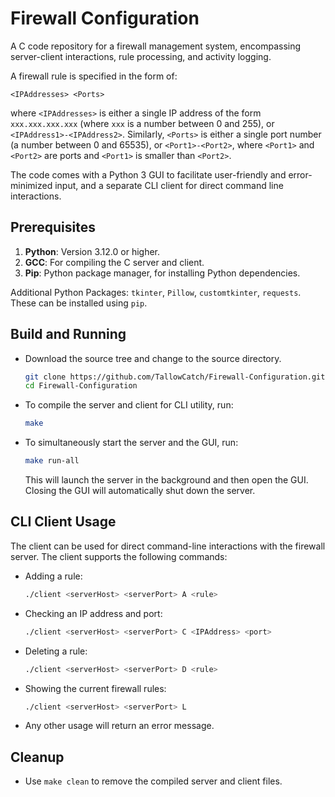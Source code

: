 # Firewall Configuration

A C code repository for a firewall management system, encompassing server-client interactions, rule processing, and activity logging.

A firewall rule is specified in the form of:

`<IPAddresses> <Ports>`

where `<IPAddresses>` is either a single IP address of the form `xxx.xxx.xxx.xxx` (where `xxx` is a number between 0 and 255), or `<IPAddress1>-<IPAddress2>`. Similarly, `<Ports>` is either a single port number (a number between 0 and 65535), or `<Port1>-<Port2>`, where `<Port1>` and `<Port2>` are ports and `<Port1>` is smaller than `<Port2>`.

The code comes with a Python 3 GUI to facilitate user-friendly and error-minimized input, and a separate CLI client for direct command line interactions.

## Prerequisites

1. **Python**: Version 3.12.0 or higher.
2. **GCC**: For compiling the C server and client.
3. **Pip**: Python package manager, for installing Python dependencies.

Additional Python Packages: `tkinter`, `Pillow`, `customtkinter`, `requests`. These can be installed using `pip`.

## Build and Running

* Download the source tree and change to the source directory.
    ```bash
    git clone https://github.com/TallowCatch/Firewall-Configuration.git
    cd Firewall-Configuration
    ```
* To compile the server and client for CLI utility, run:
    ```bash
    make
    ```
* To simultaneously start the server and the GUI, run:
    ```bash
    make run-all
    ```
    This will launch the server in the background and then open the GUI. Closing the GUI will automatically shut down the server.

## CLI Client Usage

The client can be used for direct command-line interactions with the firewall server. The client supports the following commands:

* Adding a rule:
    ```bash
    ./client <serverHost> <serverPort> A <rule>
    ```
* Checking an IP address and port:
    ```bash
    ./client <serverHost> <serverPort> C <IPAddress> <port>
    ```
* Deleting a rule:
    ```bash
    ./client <serverHost> <serverPort> D <rule>
    ```
* Showing the current firewall rules:
    ```bash
    ./client <serverHost> <serverPort> L
    ```
* Any other usage will return an error message.

## Cleanup

* Use `make clean` to remove the compiled server and client files.
